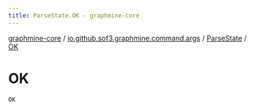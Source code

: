 ```yaml
---
title: ParseState.OK - graphmine-core
---
```


[graphmine-core](../../index.html) / [io.github.sof3.graphmine.command.args](../index.html) / [ParseState](index.html) / [OK](./-o-k.html)

# OK

`OK`